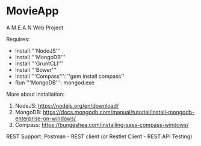 # MovieApp
A M.E.A.N Web Project

Requires:
+ Install '''NodeJS'''
+ Install '''MongoDB'''
+ Install '''GruntCLI'''
+ Install '''Bower'''
+ Install '''Compass''': ''gem install compass''
+ Run '''MongoDB''': mongod.exe

More about installation:
1) NodeJS: https://nodejs.org/en/download/
2) MongoDB: https://docs.mongodb.com/manual/tutorial/install-mongodb-enterprise-on-windows/
3) Compass: https://bungeshea.com/installing-sass-compass-windows/

REST Support: Postman - REST client (or Restlet Client - REST API Testing)